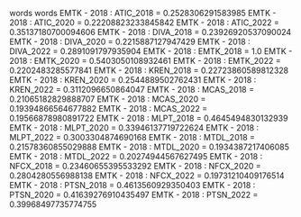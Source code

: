 words
words
EMTK - 2018 : ATIC_2018 = 0.2528306291583985
EMTK - 2018 : ATIC_2020 = 0.22208823233845842
EMTK - 2018 : ATIC_2022 = 0.35137180700094606
EMTK - 2018 : DIVA_2018 = 0.23926920537090024
EMTK - 2018 : DIVA_2020 = 0.2215887127947429
EMTK - 2018 : DIVA_2022 = 0.2891091797935904
EMTK - 2018 : EMTK_2018 = 1.0
EMTK - 2018 : EMTK_2020 = 0.5403050108932461
EMTK - 2018 : EMTK_2022 = 0.2202483285577841
EMTK - 2018 : KREN_2018 = 0.22723860589812328
EMTK - 2018 : KREN_2020 = 0.2544889502762431
EMTK - 2018 : KREN_2022 = 0.3112096650864047
EMTK - 2018 : MCAS_2018 = 0.21065182829888707
EMTK - 2018 : MCAS_2020 = 0.19394866564677882
EMTK - 2018 : MCAS_2022 = 0.19566878980891722
EMTK - 2018 : MLPT_2018 = 0.4645494830132939
EMTK - 2018 : MLPT_2020 = 0.33946137719722624
EMTK - 2018 : MLPT_2022 = 0.3003304874690168
EMTK - 2018 : MTDL_2018 = 0.21578360855029888
EMTK - 2018 : MTDL_2020 = 0.1934387217406085
EMTK - 2018 : MTDL_2022 = 0.20274944567627495
EMTK - 2018 : NFCX_2018 = 0.23460655395533292
EMTK - 2018 : NFCX_2020 = 0.2804280556988138
EMTK - 2018 : NFCX_2022 = 0.19731210409176514
EMTK - 2018 : PTSN_2018 = 0.4613560929350403
EMTK - 2018 : PTSN_2020 = 0.41639276910435497
EMTK - 2018 : PTSN_2022 = 0.39968497735774755
